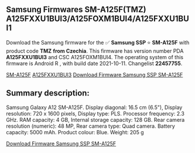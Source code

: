 <h2>Samsung Firmwares SM-A125F(TMZ) A125FXXU1BUI3/A125FOXM1BUI4/A125FXXU1BUI1</h2>
Download the Samsung firmware for the ✅ <strong>Samsung SSP </strong> ⭐ <strong>SM-A125F</strong> with product code <strong>TMZ</strong> <strong> from Czechia</strong>. This firmware has version number PDA <strong>A125FXXU1BUI3</strong> and CSC A125FOXM1BUI4. The operating system of this firmware is Android R , with build date 2021-10-11. Changelist <strong>22457755</strong>.


[SM-A125F](https://samfirm.shop/samsung/model/SM-A125F)
[A125FXXU1BUI3](https://samfirm.shop/samsung/pda/A125FXXU1BUI3)
[Download Firmware Samsung SSP SM-A125F](https://samfirm.shop/samsung/firmware/464094)
<h2>Summary description:</h2>
<p>Samsung Galaxy A12 SM-A125F. Display diagonal: 16.5 cm (6.5"), Display resolution: 720 x 1600 pixels, Display type: PLS. Processor frequency: 2.3 GHz. RAM capacity: 4 GB, Internal storage capacity: 128 GB. Rear camera resolution (numeric): 48 MP, Rear camera type: Quad camera. Battery capacity: 5000 mAh. Product colour: Blue. Weight: 205 g</p>


[Download Firmware Samsung SSP SM-A125F](https://samfirm.shop/samsung/firmware/464094)
